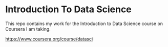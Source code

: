 Introduction To Data Science
============================

This repo contains my work for the Introduction to Data Science course on Coursera I am taking.

https://www.coursera.org/course/datasci
